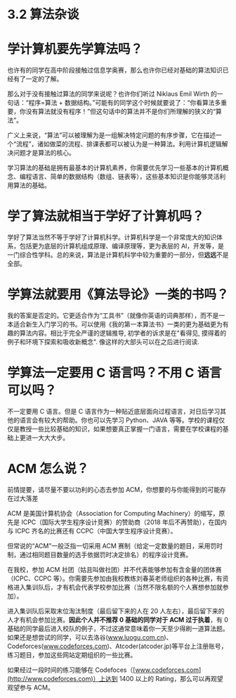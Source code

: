 # 3.2 算法杂谈

# 学计算机要先学算法吗？

也许有的同学在高中阶段接触过信息学奥赛，那么也许你已经对基础的算法知识已经有了一定的了解。

那么对于没有接触过算法的同学来说呢？也许你们听过 Niklaus Emil Wirth 的一句话：“程序=算法 + 数据结构。”可能有的同学这个时候就要说了：“你看算法多重要，你没有算法就没有程序！”但这句话中的算法并不是你们所理解的狭义的“算法”。

广义上来说，“算法”可以被理解为是一组解决特定问题的有序步骤，它在描述一个“流程”，诸如做菜的流程、排课表都可以被认为是一种算法。利用计算机逻辑解决问题才是算法的核心。

学习算法的基础是拥有最基本的计算机素养，你需要优先学习一些基本的计算机概念、编程语言、简单的数据结构（数组、链表等），这些基本知识是你能够灵活利用算法的基础。

# 学了算法就相当于学好了计算机吗？

学好了算法当然不等于学好了计算机科学。计算机科学是一个非常庞大的知识体系，包括更为底层的计算机组成原理、编译原理等，更为表层的 AI，开发等，是一门综合性学科。总的来说，算法是计算机科学中较为重要的一部分，但<strong>远远</strong>不是全部。

# 学算法就要用《算法导论》一类的书吗？

我的答案是否定的。它更适合作为“工具书”（就像你英语的词典那样），而不是一本适合新生入门学习的书。可以使用《我的第一本算法书》一类的更为基础更为有趣的算法内容。相比于完全严谨的逻辑推导, 初学者的诉求是在"看得见, 摸得着的例子和环境下探索和吸收新概念". 像这样的大部头可以在之后进行阅读.

# 学算法一定要用 C 语言吗？不用 C 语言可以吗？

不一定要用 C 语言。但是 C 语言作为一种贴近底层面向过程语言，对日后学习其他的语言会有较大的帮助。你也可以先学习 Python、JAVA 等等。学校的课程仅仅是教授一些比较基础的知识，如果想要真正掌握一门语言，需要在学校课程的基础上更进一大大大步。

# ACM 怎么说？

前情提要，请尽量不要以功利的心态去参加 ACM，你想要的与你能得到的可能存在过大落差

ACM 是美国计算机协会（Association for Computing Machinery）的缩写，原先是 ICPC（国际大学生程序设计竞赛）的赞助商（2018 年后不再赞助），在国内与 ICPC 齐名的比赛还有 CCPC（中国大学生程序设计竞赛）。

但常说的“ACM”一般泛指一切采用 ACM 赛制（给定一定数量的题目，采用罚时制，通过相同题目数量的选手依据罚时决定排名）的程序设计竞赛。

在我校，参加 ACM 社团（姑且叫做社团）并不代表能够参加有含金量的团体赛（ICPC、CCPC 等）。你需要先参加由我校教练刘春英老师组织的各种比赛，有资格进入集训队后，才有机会代表学校参加比赛（当然不限名额的个人赛想参加就参加）。

进入集训队后采取末位淘汰制度（最后留下来的人在 20 人左右），最后留下来的人才有机会参加比赛。<strong>因此个人并不推荐 0 基础的同学对于 ACM 过于执着</strong>，有 0 基础的同学最后进入校队的例子，不过这通常意味着你一天至少得刷一道算法题。如果还是想尝试的同学，可以去洛谷(www.luogu.com.cn)、Codeforces(www.codeforces.com)、Atcoder(atcoder.jp)等平台上注册账号，练习题目，参加这些网站定期组织的一些比赛。

如果经过一段时间的练习能够在 Codefoces（[www.codeforces.com](http://www.codeforces.com)）上达到 1400 以上的 Rating，那么可以再观望观望参与 ACM。
